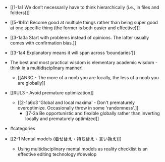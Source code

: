 - [[1-1a1 We don’t necessarily have to think hierarchically (i.e., in files and folders)]]
- [[5-1b1b1 Become good at multiple things rather than being super good at one specific thing (the former is both easier and effective)]]

- [[3-1a3a Start with problems instead of opinions. The latter usually comes with confirmation bias.]]
- [[3-1a4 Explanatory means it will span across ‘boundaries’]]

- The best and most practical wisdom is elementary academic wisdom - think in a multidisciplinary manner!
	- [[AN3C - The more of a noob you are locally, the less of a noob you are globally]]

- [[RUL3 - Avoid premature optimization]]
	- [[2-1a6c3 'Global and local maxima' - Don't prematurely overoptimize. Occasionally throw in some 'randomness'.]]
		- [[7-2a Be opportunistic and flexible globally rather than inverting locally and prematurely optimized]]

- #categories

- [[2-1 Mental models (着せ替え・持ち替え・言い換え)]]
	- Using multidisciplinary mental models as reality checklist is an effective editing technology #develop
